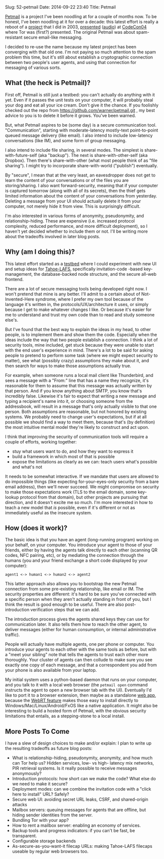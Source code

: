 Slug: 52-petmail
Date: 2014-09-22 23:40
Title: Petmail

[Petmail](https://github.com/warner/petmail) is a project I've been noodling at for a couple of months now. To be honest, I've been noodling at it for over a decade: this latest effort is really a reboot of a [project](http://petmail.lothar.com/) that I did in 2003, [presented](http://petmail.lothar.com/CodeCon04/index.html) ([audio](https://archive.org/download/codecon2004audio/CodeCon_2004-02-21_4.mp3)) at [CodeCon04](http://web.archive.org/web/20110722174725/http://www.codecon.org/2004/) where Tor was (first?) presented. The original Petmail was about spam-resistant secure email-like messaging.

I decided to re-use the name because my latest project has been converging with that old one. I'm not paying so much attention to the spam problem this time, but it's still about establish a cryptographic connection between two people's user agents, and using that connection for messaging of various sorts.

## What (the heck is Petmail)?

First off, Petmail is still just a testbed: you can't actually do anything with it yet. Even if it passes the unit tests on your computer, it will probably steal your dog and eat all your ice cream. Don't give it the chance. If you foolishly checked out the repo from https://github.com/warner/petmail.git , my best advice to you is to delete it before it grows. You've been warned.

But, what Petmail aspires to be (some day) is a secure communication tool. "Communication", starting with moderate-latency mostly-text point-to-point queued message delivery (like email). I also intend to include low-latency conversations (like IM), and some form of group messaging.

I also intend to include file sharing, in several modes. The simplest is share-with-future-self (aka "backup"). The next is share-with-other-self (aka Dropbox). Then there's share-with-other (what most people think of as "file sharing"). I might try to incorporate share-with-world ("publish") eventually.

By "secure", I mean that at the very least, an eavesdropper does not get to learn the content of your conversations or of the files you are storing/sharing. I also want forward-security, meaning that if your computer is captured tomorrow (along with all of its secrets), then the thief gets limited information about the content of your conversations from yesterday. Deleting a message from your UI should actually delete it from your computer, not merely hide it from view. This is surprisingly difficult.

I'm also interested in various forms of anonymity, pseudonymity, and relationship-hiding. These are expensive (i.e. increased protocol complexity, reduced performance, and more difficult deployment), so I haven't yet decided whether to include them or not. I'll be writing more about the tradeoffs involved in later blog posts.

## Why (am I doing this)?

This latest effort started as a [testbed](https://github.com/warner/toolbed) where I could experiment with new UI and setup ideas for [Tahoe-LAFS](https://tahoe-lafs.org/), specifically invitation-code -based key-management, the database-backed node structure, and the secure all-web frontend.

There are a lot of secure messaging tools being developed right now. I won't pretend that mine is any better. I'll admit to a certain about of Not-Invented-Here syndrome, where I prefer my own tool because of the language it's written in, the protocols/UX/architecture it uses, or simply because I get to make whatever changes I like. Or because it's easier for me to understand and trust my own code than to read and study someone else's.

But I've found that the best way to explain the ideas in my head, to other people, is to implement them and show them the code. Especially when the ideas include the way that two people establish a connection. I think a lot of security tools, mine included, get stuck because they were unable to start with the end user's experience in mind. There's a lot to be said for asking people to pretend to perform some task (where we might expect security to matter), see what (possibly crazy) assumptions they make about it, and then search for ways to make those assumptions actually true.

For example, when someone runs a local mail client like Thunderbird, and sees a message with a "From:" line that has a name they recognize, it's reasonable for them to assume that this message was actually written by that person. And if you know anything about SMTP, you know that's incredibly false. Likewise it's fair to expect that writing a new message and typing a recipient's name into it, or choosing someone from the addressbook, will result in a message that's only actually visible to that one person. Both assumptions are reasonable, but not honored by existing systems. We probably need to change user's expectations, but if at all possible we should find a way to meet them, because that's (by definition) the most intuitive mental model they're likely to construct and act upon.

I think that improving the security of communication tools will require a couple of efforts, working together:

* stuy what users want to do, and how they want to express it
* build a framework in which most of that is possible
* expose the limitations as clearly as we can: teach users what's possible and what's not

It needs to be somewhat interactive. If we mandate that users are allowed to do impossible things (like expecting for-your-eyes-only security from a bare email address), then we'll never succeed. We might compromise on security to make those expectations work (TLS to the email domain, some key-lookup protocol from that domain), but other projects are pursuing that direction, and it doesn't excite me so much. I'm more interested in how to teach a new model that *is* possible, even if it's different or not as immediately useful as the insecure system.

## How (does it work)?

The basic idea is that you have an agent (long-running program) working on your behalf, on your computer. You introduce your agent to those of your friends, either by having the agents talk directly to each other (scanning QR codes, NFC pairing, etc), or by mediating the connection through the humans (you and your friend exchange a short code displayed by your computer):

    agent1 <-> human1 <-> human2 <-> agent2

This latter approach also allows you to bootstrap the new Petmail connection from some pre-existing relationship, like email or IM. The security properties are different: it's hard to be sure you've connected with a specific person when they aren't actually standing in front of you, but I think the result is good enough to be useful. There are also post-introduction verification steps that we can add.

The introduction process gives the agents shared keys they can use for communication later. It also tells them how to reach the other agent, to deliver messages (either for human consumption, or internal administrative traffic).

People will actually have multiple agents, one per phone or computer. You introduce your agents to each other with the same tools as before, but with a "meet your sibling" note that tells the agents to trust each other more thoroughly. Your cluster of agents can then collude to make sure you see exactly one copy of each message, and that a correspondent you add from your phone is also available from your laptop.

My initial system uses a python-based daemon that runs on your computer, and you talk to it with a local web browser (the `petmail open` command instructs the agent to open a new browser tab with the UI). Eventually I'd like to port it to a browser extension, then maybe as a standalone [web app](https://developer.mozilla.org/en-US/Apps), because the [WebRT feature](https://developer.mozilla.org/en-US/Marketplace/Options/Open_web_apps_for_desktop) makes those easy to install directly to Windows/Mac/Linux/Android/FxOS like a native application. It might also be interesting to build a hosted form of Petmail, with the obvious security limitations that entails, as a stepping-stone to a local install.

## More Posts To Come

I have a slew of design choices to make and/or explain: I plan to write up the resulting tradeoffs as future blog posts:

* What is relationship-hiding, pseudonymity, anonymity, and how much can Tor help us? Hidden services, low- vs high- latency mix networks, PIR retrieval systems. Is it really possible to receive messages anonymously?
* Introduction protocols: how short can we make the code? What else do we need to make it secure?
* Deployment modes: can we combine the invitation code with a "click here to install" URL? Safely?
* Secure web UI: avoiding secret URL leaks, CSRF, and shared-origin attacks
* Mailbox servers: queuing messages for agents that are offline, but hiding sender identities from the server.
* Bundling Tor with your app?
* How to rent a mailbox server: enabling an economy of services.
* Backup tools and progress indicators: if you can't be fast, be transparent.
* Configurable storage backends
* As-secure-as-you-want-it filecap URLs: making Tahoe-LAFS filecaps useable by regular web browsers too.

